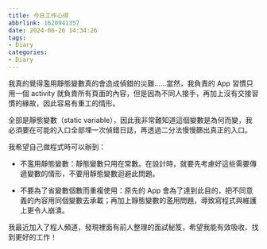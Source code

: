 ```yaml
---
title: 今日工作心得
abbrlink: 1620941357
date: 2024-06-26 14:34:26
tags:
- Diary
categories:
- Diary
---
```


我真的覺得濫用靜態變數真的會造成偵錯的災難……當然，我負責的 App 習慣只用一個 activity 就負責所有頁面的內容，但是因為不同人接手，再加上沒有交接習慣的緣故，因此容易有重工的情形。

全部是靜態變數（static variable），因此我非常難知道這個變數是為何而變，我必須要在可能的入口全部埋一次偵錯日誌，再透過二分法慢慢篩出真正的入口。

我希望自己做程式時可以辦到：

- 不濫用靜態變數：靜態變數只用在常數。在設計時，就要先考慮好這些需要傳遞變數的情形，不要用靜態變數迴避此問題。

- 不要為了省變數個數而重複使用：原先的 App 會為了達到此目的，把不同意義的內容用同個變數去承載；再加上靜態變數的濫用問題，導致寫程式與維護上更令人崩潰。

我最近加入了程人頻道，發現裡面有前人整理的面試秘笈，希望我能有效吸收、找到更好的工作！
